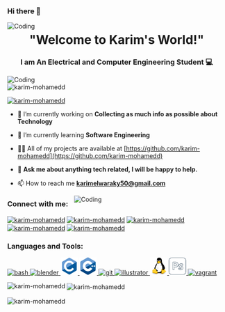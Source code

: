 ### Hi there 👋

<img align="right" alt="Coding" width="1000" src="https://user-images.githubusercontent.com/74038190/225813708-98b745f2-7d22-48cf-9150-083f1b00d6c9.gif">

<h1 align="center">"Welcome to Karim's World!"</h1>

<h3 align="center">I am An Electrical and Computer Engineering Student 💻</h3>


<img align="right" alt="Coding" width="1000" src="https://raw.githubusercontent.com/robiot/robiot/main/jump.gif">


<p align="left"> <img src="https://komarev.com/ghpvc/?username=karim-mohamedd&label=Profile%20views&color=0e75b6&style=flat" alt="karim-mohamedd" /> </p>

<p align="left"> <a href=https://x.com/KarimMo61914681?t=XWE1TPVX3bPtwrGRXLjDXw&s=09" target="blank"><img src="https://img.shields.io/twitter/follow/karim mohamed?logo=twitter&style=for-the-badge" alt="karim-mohamedd" /></a> </p>

- 🔭 I’m currently working on **Collecting as much info as possible about Technology**

- 🌱 I’m currently learning **Software Engineering**

- 👨‍💻 All of my projects are available at [https://github.com/karim-mohamedd](https://github.com/karim-mohamedd)

- 💬 **Ask me about anything tech related, I will be happy to help.**

- 📫 How to reach me **karimelwaraky50@gmail.com**
<img align="right" alt="Coding" width="350" src="https://gifdb.com/images/high/coding-animated-laptop-flow-stream-ja04010rm5o68zfk.gif">


<h3 align="left">Connect with me:</h3>
<p align="left">
<a href="https://x.com/KarimMo61914681?t=XWE1TPVX3bPtwrGRXLjDXw&s=09" target="blank"><img align="center" src="https://raw.githubusercontent.com/rahuldkjain/github-profile-readme-generator/master/src/images/icons/Social/twitter.svg" alt="karim-mohamedd" height="30" width="40" /></a>
<a href="https://www.facebook.com/profile.php?id=100014428158426&mibextid=ZbWKwL" target="blank"><img align="center" src="https://raw.githubusercontent.com/rahuldkjain/github-profile-readme-generator/master/src/images/icons/Social/facebook.svg" alt="karim-mohamedd" height="30" width="40" /></a>
<a href="https://www.linkedin.com/in/karim-mohamed-3ba5bb234?utm_source=share&utm_campaign=share_via&utm_content=profile&utm_medium=android_app" target="blank"><img align="center" src="https://raw.githubusercontent.com/rahuldkjain/github-profile-readme-generator/master/src/images/icons/Social/linked-in-alt.svg" alt="karim-mohamedd" height="30" width="40" /></a>
<a href="https://https://wa.me/01011261561?utm_source=share&utm_campaign=share_via&utm_content=profile&utm_medium=android_app" target="blank"><img align="center" src="https://raw.githubusercontent.com/rahuldkjain/github-profile-readme-generator/master/src/images/icons/Social/whatsapp.svg" alt="karim-mohamedd" height="30" width="40" /></a>
<a href="https://discord.gg/karimelwaraky" target="blank"><img align="center" src="https://raw.githubusercontent.com/rahuldkjain/github-profile-readme-generator/master/src/images/icons/Social/discord.svg" alt="karim-mohamedd" height="30" width="40" /></a>
</p>

<h3 align="left">Languages and Tools:</h3>
<p align="left"> <a href="https://www.gnu.org/software/bash/" target="_blank" rel="noreferrer"> <img src="https://www.vectorlogo.zone/logos/gnu_bash/gnu_bash-icon.svg" alt="bash" width="40" height="40"/> </a> <a href="https://www.blender.org/" target="_blank" rel="noreferrer"> <img src="https://download.blender.org/branding/community/blender_community_badge_white.svg" alt="blender" width="40" height="40"/> </a> <a href="https://www.cprogramming.com/" target="_blank" rel="noreferrer"> <img src="https://raw.githubusercontent.com/devicons/devicon/master/icons/c/c-original.svg" alt="c" width="40" height="40"/> </a> <a href="https://www.w3schools.com/cpp/" target="_blank" rel="noreferrer"> <img src="https://raw.githubusercontent.com/devicons/devicon/master/icons/cplusplus/cplusplus-original.svg" alt="cplusplus" width="40" height="40"/> </a> <a href="https://git-scm.com/" target="_blank" rel="noreferrer"> <img src="https://www.vectorlogo.zone/logos/git-scm/git-scm-icon.svg" alt="git" width="40" height="40"/> </a> <a href="https://www.adobe.com/in/products/illustrator.html" target="_blank" rel="noreferrer"> <img src="https://www.vectorlogo.zone/logos/adobe_illustrator/adobe_illustrator-icon.svg" alt="illustrator" width="40" height="40"/> </a> <a href="https://www.linux.org/" target="_blank" rel="noreferrer"> <img src="https://raw.githubusercontent.com/devicons/devicon/master/icons/linux/linux-original.svg" alt="linux" width="40" height="40"/> </a> <a href="https://www.photoshop.com/en" target="_blank" rel="noreferrer"> <img src="https://raw.githubusercontent.com/devicons/devicon/master/icons/photoshop/photoshop-line.svg" alt="photoshop" width="40" height="40"/> </a> <a href="https://www.vagrantup.com/" target="_blank" rel="noreferrer"> <img src="https://www.vectorlogo.zone/logos/vagrantup/vagrantup-icon.svg" alt="vagrant" width="40" height="40"/> </a> </p>

<p><img align="left" src="https://github-readme-stats.vercel.app/api/top-langs?username=karim-mohamedd&show_icons=true&locale=en&layout=compact" alt="karim-mohamedd" /></p>

<p>&nbsp;<img align="center" src="https://github-readme-stats.vercel.app/api?username=karim-mohamedd&show_icons=true&locale=en" alt="karim-mohamedd" /></p>

<p><img align="center" src="https://github-readme-streak-stats.herokuapp.com/?user=karim-mohamedd&" alt="karim-mohamedd" /></p>
